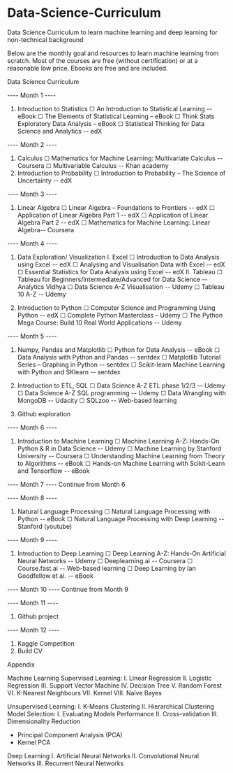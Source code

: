 # Data-Science-Curriculum
Data Science Curriculum to learn machine learning and deep learning for non-technical background

Below are the monthly goal and resources to learn machine learning from scratch. Most of the courses are free (without certification) or at a reasonable low price. Ebooks are free and are included.


Data Science Curriculum

---- Month 1 ----
1.	Introduction to Statistics
☐ An Introduction to Statistical Learning -- eBook 
☐ The Elements of Statistical Learning – eBook
☐ Think Stats Exploratory Data Analysis – eBook
☐ Statistical Thinking for Data Science and Analytics -- edX 

---- Month 2 ----
1.	Calculus
☐ Mathematics for Machine Learning: Multivariate Calculus -- Coursera 
☐ Multivariable Calculus -- Khan academy
2.	Introduction to Probability
☐ Introduction to Probability – The Science of Uncertainty -- edX

---- Month 3 ----
1.	Linear Algebra
☐ Linear Algebra – Foundations to Frontiers -- edX
☐ Application of Linear Algebra Part 1 -- edX
☐ Application of Linear Algebra Part 2 -- edX 
☐ Mathematics for Machine Learning: Linear Algebra-- Coursera

---- Month 4 ----
1.	Data Exploration/ Visualization
I.	Excel
☐ Introduction to Data Analysis using Excel -- edX
☐ Analysing and Visualisation Data with Excel -- edX
☐ Essential Statistics for Data Analysis using Excel -- edX
II.	Tableau
☐ Tableau for Beginners/Intermediate/Advanced for Data Science 
-- Analytics Vidhya
☐ Data Science A-Z Visualisation -- Udemy
☐ Tableau 10 A-Z -- Udemy

2.	Introduction to Python
☐ Computer Science and Programming Using Python -- edX
☐ Complete Python Masterclass – Udemy
☐ The Python Mega Course: Build 10 Real World Applications -- Udemy

---- Month 5 ----
1.	Numpy, Pandas and Matplotlib
☐ Python for Data Analysis -- eBook 
☐ Data Analysis with Python and Pandas -- sentdex 
☐ Matplotlib Tutorial Series – Graphing in Python -- sentdex 
☐ Scikit-learn Machine Learning with Python and SKlearn -- sentdex 

2.	Introduction to ETL, SQL
☐ Data Science A-Z ETL phase 1/2/3 -- Udemy
☐ Data Science A-Z SQL programming -- Udemy
☐ Data Wrangling with MongoDB -- Udacity
☐ SQLzoo -- Web-based learning
3.	Github exploration

---- Month 6 ----
1.	Introduction to Machine Learning
☐ Machine Learning A-Z: Hands-On Python & R in Data Science -- Udemy
☐ Machine Learning by Stanford University -- Coursera
☐ Understanding Machine Learning from Theory to Algorithms -- eBook
☐ Hands-on Machine Learning with Scikit-Learn and Tensorflow -- eBook

---- Month 7 ----
Continue from Month 6

---- Month 8 ----
1.	Natural Language Processing
☐ Natural Language Processing with Python -- eBook
☐ Natural Language Processing with Deep Learning -- Stanford (youtube)

---- Month 9 ----
1.	Introduction to Deep Learning
☐ Deep Learning A-Z: Hands-On Artificial Neural Networks -- Udemy
☐ Deeplearning.ai -- Coursera 
☐ Course.fast.ai -- Web-based learning
☐ Deep Learning by Ian Goodfellow et al. -- eBook

---- Month 10 ----
Continue from Month 9

---- Month 11 ----
1.	Github project

---- Month 12 ----
1.	Kaggle Competition
2.	Build CV












Appendix

Machine Learning
Supervised Learning:
I.	Linear Regression
II.	Logistic Regression
III.	Support Vector Machine
IV.	Decision Tree
V.	Random Forest
VI.	K-Nearest Neighbours
VII.	Kernel
VIII.	Naïve Bayes

Unsupervised Learning:
I.	K-Means Clustering
II.	Hierarchical Clustering
Model Selection:
I.	Evaluating Models Performance
II.	Cross-validation
III.	Dimensionality Reduction
-	Principal Component Analysis (PCA)
-	Kernel PCA

Deep Learning
I.	Artificial Neural Networks
II.	Convolutional Neural Networks
III.	Recurrent Neural Networks



